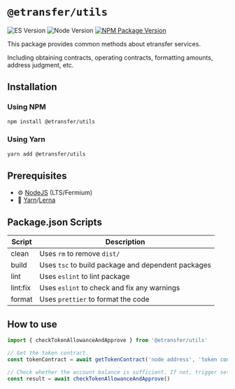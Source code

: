 # `@etransfer/utils`

![ES Version](https://img.shields.io/badge/ES-2020-yellow)
![Node Version](https://img.shields.io/badge/node-18.x-green)
[![NPM Package Version][npm-image-version]][npm-url]

This package provides common methods about etransfer services.

Including obtaining contracts, operating contracts, formatting amounts, address judgment, etc.

## Installation

### Using NPM

```bash
npm install @etransfer/utils
```

### Using Yarn

```bash
yarn add @etransfer/utils
```

## Prerequisites

- :gear: [NodeJS](https://nodejs.org/) (LTS/Fermium)
- :toolbox: [Yarn](https://yarnpkg.com/)/[Lerna](https://lerna.js.org/)

## Package.json Scripts

| Script   | Description                                        |
| -------- | -------------------------------------------------- |
| clean    | Uses `rm` to remove `dist/`                        |
| build    | Uses `tsc` to build package and dependent packages |
| lint     | Uses `eslint` to lint package                      |
| lint:fix | Uses `eslint` to check and fix any warnings        |
| format   | Uses `prettier` to format the code                 |

## How to use
```typescript
import { checkTokenAllowanceAndApprove } from '@etransfer/utils'

// Get the token contract.
const tokenContract = await getTokenContract('node address', 'token contract address');

// Check whether the account balance is sufficient. If not, trigger setting allowance.
const result = await checkTokenAllowanceAndApprove()
```

[npm-image-version]: https://img.shields.io/npm/v/@etransfer/utils
[npm-url]: https://npmjs.org/package/@etransfer/utils